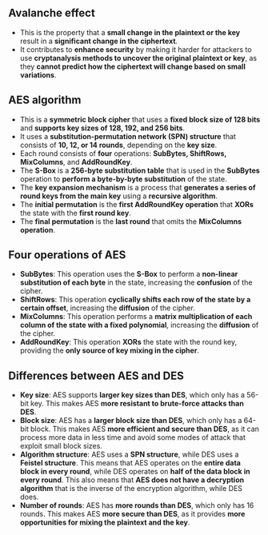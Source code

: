 ## Avalanche effect
- This is the property that a __small change in the plaintext or the key__ result in a __significant change in the ciphertext__.
- It contributes to __enhance security__ by making it harder for attackers to use __cryptanalysis methods to uncover the original plaintext or key__, as they __cannot predict how the ciphertext will change based on small variations__.

## AES algorithm
- This is a __symmetric block cipher__ that uses a __fixed block size of 128 bits__ and __supports key sizes of 128, 192, and 256 bits__.
- It uses a __substitution-permutation network (SPN) structure__ that consists of __10, 12, or 14 rounds__, depending on the __key size__.
- Each round consists of __four__ operations: __SubBytes, ShiftRows, MixColumns__, and __AddRoundKey__.
- The __S-Box__ is a __256-byte substitution table__ that is used in the __SubBytes__ operation to __perform a byte-by-byte substitution__ of the state.
- The __key expansion mechanism__ is a process that __generates a series of round keys from the main key__ using a __recursive algorithm__.
- The __initial permutation__ is the __first AddRoundKey operation__ that __XORs__ the state with the __first round key__.
- The __final permutation__ is the __last round__ that omits the __MixColumns operation__.

## Four operations of AES
- **SubBytes**: This operation uses the __S-Box__ to perform a __non-linear substitution of each byte__ in the state, increasing the __confusion__ of the cipher.
- **ShiftRows**: This operation __cyclically shifts each row of the state by a certain offset__, increasing the __diffusion__ of the cipher.
- **MixColumns**: This operation performs a __matrix multiplication of each column of the state with a fixed polynomial__, increasing the __diffusion__ of the cipher.
- **AddRoundKey**: This operation __XORs__ the state with the round key, providing the __only source of key mixing in the cipher__.

## Differences between AES and DES
- **Key size**: AES supports __larger key sizes than DES__, which only has a 56-bit key. This makes AES __more resistant to brute-force attacks than DES__.
- **Block size**: AES has a __larger block size than DES__, which only has a 64-bit block. This makes AES __more efficient and secure than DES__, as it can process more data in less time and avoid some modes of attack that exploit small block sizes.
- **Algorithm structure**: AES uses a __SPN structure__, while DES uses a __Feistel structure__. This means that AES operates on the __entire data block in every round__, while DES operates on __half of the data block in every round__. This also means that __AES does not have a decryption algorithm__ that is the inverse of the encryption algorithm, while DES does.
- **Number of rounds**: AES has __more rounds than DES__, which only has 16 rounds. This makes AES __more secure than DES__, as it provides __more opportunities for mixing the plaintext and the key__.
